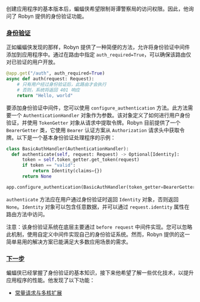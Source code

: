 创建应用程序的基本版本后，蝙蝠侠希望限制哥谭警察局的访问权限。因此，他询问了 Robyn 提供的身份验证功能。

### [身份验证](https://robyn.tech/documentation/api_reference/authentication#authentication)

正如蝙蝠侠发现的那样，Robyn 提供了一种简便的方法，允许将身份验证中间件添加到应用程序中。通过在路由中指定 `auth_required=True`，可以确保该路由仅对已验证的用户开放。

```python
@app.get("/auth", auth_required=True)
async def auth(request: Request):
    # 只有用户经过身份验证后，此路由才会执行
    # 否则，系统将返回 401 响应
    return "Hello, world"
```

要添加身份验证中间件，您可以使用 `configure_authentication` 方法。此方法需要一个 `AuthenticationHandler` 对象作为参数。该对象定义了如何进行用户身份验证，并使用 `TokenGetter` 对象从请求中提取令牌。Robyn 目前提供了一个 `BearerGetter` 类，它使用 `Bearer` 认证方案从 `Authorization` 请求头中获取令牌。以下是一个基本身份验证处理程序的示例：

```python
class BasicAuthHandler(AuthenticationHandler):
  def authenticate(self, request: Request) -> Optional[Identity]:
      token = self.token_getter.get_token(request)
      if token == "valid":
          return Identity(claims={})
      return None

app.configure_authentication(BasicAuthHandler(token_getter=BearerGetter()))

```

`authenticate` 方法应在用户通过身份验证时返回 `Identity` 对象，否则返回 `None`。`Identity` 对象可以包含任意数据，并可以通过 `request.identity` 属性在路由方法中访问。

注意：该身份验证系统在底层主要通过 `before request` 中间件实现。您可以忽略此机制，使用自定义中间件实现自己的身份验证系统。然而，Robyn 提供的这一简单易用的解决方案已能满足大多数应用场景的需求。

### [下一步](https://robyn.tech/documentation/api_reference/const_requests)

蝙蝠侠已经掌握了身份验证的基本知识，接下来他希望了解一些优化技术，以提升应用程序的性能。他发现了以下功能：

- [常量请求与多核扩展](https://robyn.tech/documentation/api_reference/const_requests)
